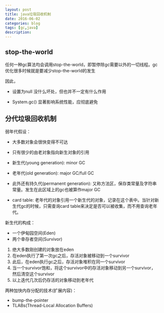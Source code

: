 ```yaml
---
layout: post
title: java垃圾回收机制
date: 2016-06-02
categories: blog
tags: [gc,java]
description: 
---
```


## stop-the-world

任何一种gc算法均会调用stop-the-world，即暂停除gc需要以外的一切线程。gc优化很多时候就是要减少stop-the-world的发生

因此，

- 设置为null
没什么坏处，但也并不一定有什么作用

- System.gc()
显著影响系统性能，应彻底避免

## 分代垃圾回收机制

 弱年代假设：
- 大多数对象会很快变得不可达
- 只有很少的由老对象指向新生对象的引用


- 新生代(young generation): minor GC
- 老年代(old generation): major GC/full GC

- 此外还有持久代(permanent generation): 又称方法区，保存类常量及字符串常量。发生在此区域上的gc也被算作major GC

- card table: 
老年代的对象引用一个新生代的对象，记录在这个表中。当针对新生代gc的时候，只需查询card table来决定是否可以被收集，而不用查询老年代。

新生代的构成：

- 一个伊甸园空间(Eden)
- 两个幸存者空间(Survivor)

1. 绝大多数刚创建的对象放在eden
2. 在eden执行了第一次gc之后，存活对象被移动到一个survivor
3. 此后，在eden执行gc之后，存活对象堆积在同一个survivor
4. 当一个survivor饱和，将这个survivor中的存活对象移动到另一个survivor，然后清空这个survivor
5. 以上迭代几次后仍存活的对象移动到老年代

两种加快内存分配的技术(扩展内容)：
- bump-the-pointer
- TLABs(Thread-Local Allocation Buffers)



